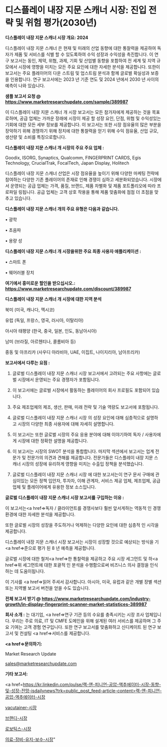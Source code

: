 # 디스플레이 내장 지문 스캐너 시장: 진입 전략 및 위험 평가(2030년)

<strong>디스플레이 내장 지문 스캐너 시장 개요: 2024</strong>

디스플레이 내장 지문 스캐너 은 현재 및 미래의 산업 동향에 대한 통찰력을 제공하여 독자가 제품 및 서비스를 식별 할 수 있도록하여 수익 성장과 수익성을 촉진합니다. 이 연구 보고서는 동인, 제약, 위협, 과제, 기회 및 산업별 동향을 포함하여 전 세계 및 지역 규모에서 시장에 영향을 미치는 모든 주요 요인에 대한 자세한 분석을 제공합니다. 또한이 보고서는 주요 플레이어의 다운 스트림 및 업스트림 분석과 함께 글로벌 확실성과 보증을 인용합니다. 연구 보고서에는 2023 년 기준 연도 및 2024 년에서 2030 년 사이의 예측이 나와 있습니다.



<strong>샘플 보고서 요청 @ <a href=https://www.marketresearchupdate.com/sample/389987>https://www.marketresearchupdate.com/sample/389987</a></strong>

이 디스플레이 내장 지문 스캐너 개 시장 보고서는 모든 참가자에게 제공하는 것을 목표로하며, 공급 업체는 가까운 장래에 시장이 제공 할 성장 요인, 단점, 위협 및 수익성있는 기회에 대한 모든 세부 정보를 제공합니다. 이 보고서는 또한 시장 점유율의 많은 부분을 장악하기 위해 경쟁하기 위해 정치에 대한 통찰력을 얻기 위해 수익 점유율, 산업 규모, 생산량 및 소비를 특징으로합니다.



<strong>디스플레이 내장 지문 스캐너 개 시장의 주요 주요 업체 :</strong>

Goodix, ISORG, Synaptics, Qualcomm, FINGERPRINT CARDS, Egis Technology, CrucialTrak, FocalTech, Japan Display, Holitech

디스플레이 내장 지문 스캐너 산업은 시장 점유율을 높이기 위해 다양한 마케팅 전략에 참여하는 다양한 기존 플레이어의 존재로 인해 경쟁이 심하고 세분화되었습니다. 시장에서 운영되는 공급 업체는 가격, 품질, 브랜드, 제품 차별화 및 제품 포트폴리오에 따라 프로파일 링됩니다. 공급 업체는 고객 상호 작용을 통해 제품 맞춤화에 점점 더 초점을 맞추고 있습니다.



<strong>디스플레이 내장 지문 스캐너 개의 주요 유형은 다음과 같습니다.</strong>

• 광학

• 초음파

• 용량 성



<strong>디스플레이 내장 지문 스캐너 개 시장을위한 주요 최종 사용자 애플리케이션 :</strong>

• 스마트 폰

• 웨어러블 장치



<strong>여기에서 흥미로운 할인을 받으십시오.: <a href=https://www.marketresearchupdate.com/discount/389987>https://www.marketresearchupdate.com/discount/389987</a></strong>



<strong>디스플레이 내장 지문 스캐너 개 시장에 대한 지역 분석</strong>

북미 (미국, 캐나다, 멕시코)

유럽 (독일, 프랑스, 영국, 러시아, 이탈리아)

아시아 태평양 (한국, 중국, 일본, 인도, 동남아시아)

남미 (브라질, 아르헨티나, 콜롬비아 등)

중동 및 아프리카 (사우디 아라비아, UAE, 이집트, 나이지리아, 남아프리카)



<strong>보고서에서 다루는 요점 :</strong>

1. 글로벌 디스플레이 내장 지문 스캐너 시장 보고서에서 고려되는 주요 사항에는 글로벌 시장에서 운영되는 주요 경쟁자가 포함됩니다.

2. 이 보고서에는 글로벌 시장에서 활동하는 플레이어의 회사 프로필도 포함되어 있습니다.

3. 주요 제조업체의 제조, 생산, 판매, 미래 전략 및 기술 역량도 보고서에 포함됩니다.

4. 글로벌 디스플레이 내장 지문 스캐너 시장 의 성장 요인에 대해 심층적으로 설명하고 시장의 다양한 최종 사용자에 대해 자세히 설명합니다.

5. 이 보고서는 또한 글로벌 시장의 주요 응용 분야에 대해 이야기하여 독자 / 사용자에게 시장에 대한 정확한 설명을 제공합니다.

6. 이 보고서는 시장의 SWOT 분석을 통합합니다. 마지막 섹션에서 보고서는 업계 전문가 및 전문가의 의견과 견해를 제공합니다. 전문가들은 디스플레이 내장 지문 스캐너 시장의 성장에 유리하게 영향을 미치는 수출입 정책을 분석했습니다.

7. 글로벌 디스플레이 내장 지문 스캐너 시장 에 대한 보고서는이 연구 문서 구매에 관심이있는 모든 정책 입안자, 투자자, 이해 관계자, 서비스 제공 업체, 제조업체, 공급 업체 및 플레이어에게 유용한 정보 소스입니다.



<strong>글로벌 디스플레이 내장 지문 스캐너 시장 보고서를 구입하는 이유 :</strong>

이 보고서는<a href=>독자 / 클</a>라이언트를 경쟁사보다 훨씬 앞서게하는 역동적 인 경쟁 환경에 대한 자세한 분석을 제공합니다.

또한 글로벌 시장의 성장을 주도하거나 억제하는 다양한 요인에 대한 심층적 인 시각을 제공합니다.

디스플레이 내장 지문 스캐너 시장 보고서는 시장이 성장할 것으로 예상되는 방식을 기<a href=>준으로</a> 평가 된 8 년 예측을 제공합니다.

글로벌 시장에 대한 철저<a href=>한 통찰력</a>을 제공하고 주요 시장 세그먼트 및 하<a href=>위 세그</a>먼트에 대한 포괄적 인 분석을 수행함으로써 비즈니스 의사 결정을 인식하는 데 도움이됩니다.

이 기사를 <a href=>읽어 주</a>셔서 감사합니다. 아시아, 미국, 유럽과 같은 개별 장별 섹션 또는 지역별 보고서 버전을 얻을 수도 있습니다.



<strong>전체 보고서 받기 @ <a href=https://www.marketresearchupdate.com/industry-growth/in-display-fingerprint-scanner-market-statistices-389987>https://www.marketresearchupdate.com/industry-growth/in-display-fingerprint-scanner-market-statistices-389987</a></strong>



<strong>회사 소개 :</strong>
는 대기업, <a href=>연구 기</a>관 등의 수요를 충족시키는 시장 조사 업체입니다. 우리는 주로 의료, IT 및 CMFE 도메인을 위해 설계된 여러 서비스를 제공하며 그 주요 기여는 고객 경험 연구입니다. 또한 연구 보고서를 맞춤화하고 신디케이트 된 연구 보고서 및 컨설팅 <a href=>서비</a>스를 제공합니다.



<strong><a href=>문의하기:</a></strong>

Market Research Update

sales@marketresearchupdate.com



<strong>기타 보고서:</strong>

<a href=https://kr.linkedin.com/pulse/랙-앤-피니언-공압-액추에이터-시장-동향-및-성장-전망-isdailynews?trk=public_post_feed-article-content>랙-앤-피니언-공압-액추에이터-시장</a>

<a href=https://www.linkedin.com/pulse/vacutainer-시장-현재-및-미래-성장-2029-trendsetters-talk-360-analysis/>vacutainer-시장</a>

<a href=https://www.linkedin.com/pulse/브랜디-시장-규모-및-성장-2023-isdailynews-beqhf/>브랜디-시장</a>

<a href=https://www.linkedin.com/pulse/로보틱스-시장-현재-및-미래-성장-2029-analytics-alchemy-360-analysis-v5ewf/>로보틱스-시장</a>

<a href=https://www.linkedin.com/pulse/의료-장비-유지-보수-시장-현재-및-미래-성장-2030-market-matrix-musings-analysis-mcqac/>의료-장비-유지-보수-시장</a>"
